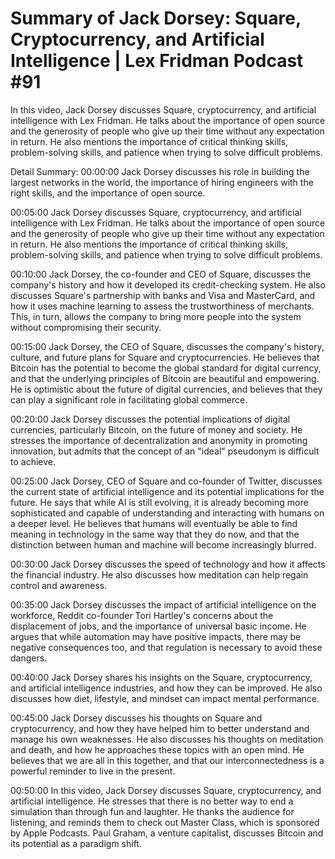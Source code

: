 # Summary of Jack Dorsey: Square, Cryptocurrency, and Artificial Intelligence | Lex Fridman Podcast #91

In this video, Jack Dorsey discusses Square, cryptocurrency, and artificial intelligence with Lex Fridman. He talks about the importance of open source and the generosity of people who give up their time without any expectation in return. He also mentions the importance of critical thinking skills, problem-solving skills, and patience when trying to solve difficult problems.

Detail Summary: 
00:00:00
Jack Dorsey discusses his role in building the largest networks in the world, the importance of hiring engineers with the right skills, and the importance of open source.

00:05:00
Jack Dorsey discusses Square, cryptocurrency, and artificial intelligence with Lex Fridman. He talks about the importance of open source and the generosity of people who give up their time without any expectation in return. He also mentions the importance of critical thinking skills, problem-solving skills, and patience when trying to solve difficult problems.

00:10:00
Jack Dorsey, the co-founder and CEO of Square, discusses the company's history and how it developed its credit-checking system. He also discusses Square's partnership with banks and Visa and MasterCard, and how it uses machine learning to assess the trustworthiness of merchants. This, in turn, allows the company to bring more people into the system without compromising their security.

00:15:00
Jack Dorsey, the CEO of Square, discusses the company's history, culture, and future plans for Square and cryptocurrencies. He believes that Bitcoin has the potential to become the global standard for digital currency, and that the underlying principles of Bitcoin are beautiful and empowering. He is optimistic about the future of digital currencies, and believes that they can play a significant role in facilitating global commerce.

00:20:00
Jack Dorsey discusses the potential implications of digital currencies, particularly Bitcoin, on the future of money and society. He stresses the importance of decentralization and anonymity in promoting innovation, but admits that the concept of an "ideal" pseudonym is difficult to achieve.

00:25:00
Jack Dorsey, CEO of Square and co-founder of Twitter, discusses the current state of artificial intelligence and its potential implications for the future. He says that while AI is still evolving, it is already becoming more sophisticated and capable of understanding and interacting with humans on a deeper level. He believes that humans will eventually be able to find meaning in technology in the same way that they do now, and that the distinction between human and machine will become increasingly blurred.

00:30:00
Jack Dorsey discusses the speed of technology and how it affects the financial industry. He also discusses how meditation can help regain control and awareness.

00:35:00
Jack Dorsey discusses the impact of artificial intelligence on the workforce, Reddit co-founder Tori Hartley's concerns about the displacement of jobs, and the importance of universal basic income. He argues that while automation may have positive impacts, there may be negative consequences too, and that regulation is necessary to avoid these dangers.

00:40:00
Jack Dorsey shares his insights on the Square, cryptocurrency, and artificial intelligence industries, and how they can be improved. He also discusses how diet, lifestyle, and mindset can impact mental performance.

00:45:00
Jack Dorsey discusses his thoughts on Square and cryptocurrency, and how they have helped him to better understand and manage his own weaknesses. He also discusses his thoughts on meditation and death, and how he approaches these topics with an open mind. He believes that we are all in this together, and that our interconnectedness is a powerful reminder to live in the present.

00:50:00
In this video, Jack Dorsey discusses Square, cryptocurrency, and artificial intelligence. He stresses that there is no better way to end a simulation than through fun and laughter. He thanks the audience for listening, and reminds them to check out Master Class, which is sponsored by Apple Podcasts. Paul Graham, a venture capitalist, discusses Bitcoin and its potential as a paradigm shift.


